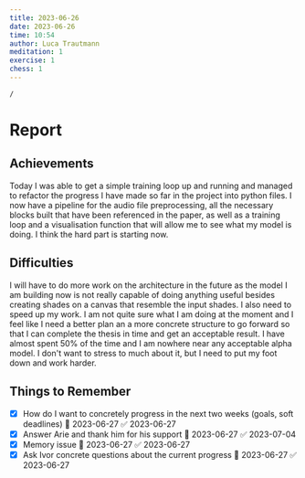 ```yaml
---
title: 2023-06-26
date: 2023-06-26
time: 10:54
author: Luca Trautmann
meditation: 1
exercise: 1
chess: 1
---
```

```ActivityHistory
/
```
# Report
## Achievements
Today I was able to get a simple training loop up and running and managed to refactor the progress I have made so far in the project into python files. I now have a pipeline for the audio file preprocessing, all the necessary blocks built that have been referenced in the paper, as well as a training loop and a visualisation function that will allow me to see what my model is doing. I think the hard part is starting now. 


## Difficulties
I will have to do more work on the architecture in the future as the model I am building now is not really capable of doing anything useful besides creating shades on a canvas that resemble the input shades. I also need to speed up my work. I am not quite sure what I am doing at the moment and I feel like I need a better plan an a more concrete structure to go forward so that I can complete the thesis in time and get an acceptable result. I have almost spent 50% of the time and I am nowhere near any acceptable alpha model. I don't want to stress to much about it, but I need to put my foot down and work harder. 


## Things to Remember
- [x] How do I want to concretely progress in the next two weeks (goals, soft deadlines) 📅 2023-06-27 ✅ 2023-06-27
- [x] Answer Arie and thank him for his support 📅 2023-06-27 ✅ 2023-07-04
- [x] Memory issue 📅 2023-06-27 ✅ 2023-06-27
- [x] Ask Ivor concrete questions about the current progress 📅 2023-06-27 ✅ 2023-06-27